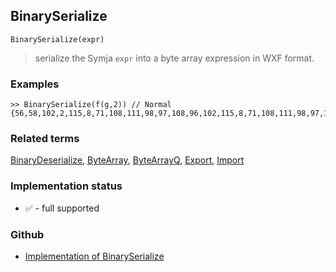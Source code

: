 ## BinarySerialize

```
BinarySerialize(expr)
```

> serialize the Symja `expr` into a byte array expression in WXF format.
 
### Examples

```
>> BinarySerialize(f(g,2)) // Normal
{56,58,102,2,115,8,71,108,111,98,97,108,96,102,115,8,71,108,111,98,97,108,96,103,67,2}
```


### Related terms 
[BinaryDeserialize](BinaryDeserialize.md), [ByteArray](ByteArray.md), [ByteArrayQ](ByteArrayQ.md), [Export](Export.md), [Import](Import.md)

### Implementation status

* &#x2705; - full supported

### Github

* [Implementation of BinarySerialize](https://github.com/axkr/symja_android_library/blob/master/symja_android_library/matheclipse-core/src/main/java/org/matheclipse/core/builtin/WXFFunctions.java#L32) 
